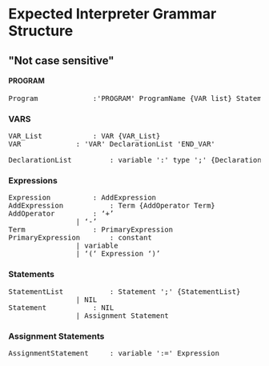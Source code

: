 #  Expected Interpreter Grammar Structure
## "Not case sensitive"


#### PROGRAM 
<pre>
Program				:'PROGRAM' ProgramName {VAR_list} StatementList 'END_PROGRAM'
</pre>



### VARS
<pre>
VAR_List			: VAR {VAR_List} 
VAR				: 'VAR' DeclarationList 'END_VAR'
				
DeclarationList			: variable ':' type ';' {DeclarationList}
</pre>	



### Expressions
<pre>
Expression			: AddExpression
AddExpression			: Term {AddOperator Term}
AddOperator			: ‘+’
				| ‘-’
Term				: PrimaryExpression
PrimaryExpression		: constant
				| variable
				| ‘(‘ Expression ‘)’
</pre>

### Statements
<pre>
StatementList			: Statement ';' {StatementList}
				| NIL
Statement			: NIL
				| Assignment Statement
</pre>


### Assignment Statements
<pre>
AssignmentStatement		: variable ':=' Expression
</pre>
